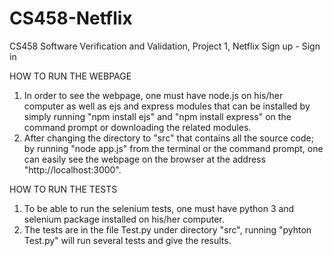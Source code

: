# CS458-Netflix
CS458 Software Verification and Validation, Project 1, Netflix Sign up - Sign in

HOW TO RUN THE WEBPAGE
1) In order to see the webpage, one must have node.js on his/her computer as well as ejs and express modules that can be installed by simply running "npm install ejs" and "npm install express" on the command prompt or downloading the related modules.
2) After changing the directory to "src" that contains all the source code; by running "node app.js" from the terminal or the command prompt, one can easily see the webpage on the browser at the address "http://localhost:3000".

HOW TO RUN THE TESTS
1) To be able to run the selenium tests, one must have python 3 and selenium package installed on his/her computer.
2) The tests are in the file Test.py under directory "src", running "pyhton Test.py" will run several tests and give the results.
